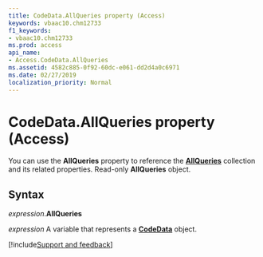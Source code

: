 ```yaml
---
title: CodeData.AllQueries property (Access)
keywords: vbaac10.chm12733
f1_keywords:
- vbaac10.chm12733
ms.prod: access
api_name:
- Access.CodeData.AllQueries
ms.assetid: 4582c885-0f92-60dc-e061-dd2d4a0c6971
ms.date: 02/27/2019
localization_priority: Normal
---
```



# CodeData.AllQueries property (Access)

You can use the **AllQueries** property to reference the **[AllQueries](Access.AllQueries.md)** collection and its related properties. Read-only **AllQueries** object.


## Syntax

_expression_.**AllQueries**

_expression_ A variable that represents a **[CodeData](Access.CodeData.md)** object.




[!include[Support and feedback](~/includes/feedback-boilerplate.md)]